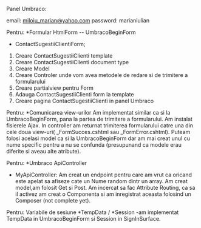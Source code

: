 



Panel Umbraco: 

email: miloiu_marian@yahoo.com
password: marianiulian



Pentru: *Formular HtmlForm -- UmbracoBeginForm
- ContactSugestiiClientiForm;

1. Creare ContactSugestiiClienti template
2. Creare ContactSugestiiClienti document type
3. Creare Model 
4. Creare Controler unde vom avea metodele de redare si de trimitere a 
formularului 
5. Creare partialview pentru Form
6. Adauga ContactSugestiiClienti form la template
7. Creare pagina ContactSugestiiClienti in panel Umbraco


Pentru: *Comunicarea view-urilor
Am implementat similar ca si la UmbracoBeginForm, pana la partea de trimitere a formularului. 
Am instalat fisierele Ajax. In controller am returnat trimiterea formularului catre una din cele doua view-uri( _FormSucces.cshtml sau _FormError.cshtml).
Puteam folosi acelasi model ca si la UmbracoBeginForm dar am mai creat unul cu nume specific pentru a nu se confunda 
(presupunand ca modele erau diferite si aveau alte atribute).



Pentru: *Umbraco ApiController
- MyApiController: Am creat un endpoint pentru care am vrut ca oricand este 
apelat sa afiseze cate un Nume random dintr un array. Am creat model,am folosit 
Get si Post. Am incercat sa fac Attribute Routing, ca sa il activez am creat o 
Componenta si am inregistrat aceasta folosind un Composer (not complete yet). 

Pentru: Variabile de sesiune *TempData / *Session 
-am implementat TempData in UmbracoBeginForm si Session in SignInSurface.

